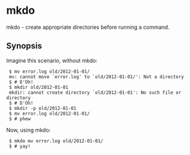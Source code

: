 mkdo
====
mkdo - create appropriate directories before running a command.

Synopsis
--------

Imagine this scenario, without mkdo:

	 $ mv error.log old/2012-01-01/
	 mv: cannot move `error.log' to `old/2012-01-01/': Not a directory
	 $ # D'Oh!
	 $ mkdir old/2012-01-01
	 mkdir: cannot create directory `old/2012-01-01': No such file or directory
	 $ # D'Oh!
	 $ mkdir -p old/2012-01-01
	 $ mv error.log old/2012-01-01/
	 $ # phew

Now, using mkdo:

 	 $ mkdo mv error.log old/2012-01-01/
	 $ # yay!



